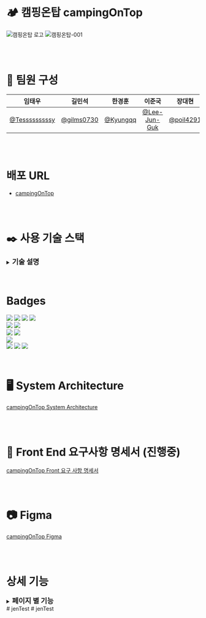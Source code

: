 # 🏕️ 캠핑온탑 campingOnTop

![캠핑온탑 로고](https://github.com/Tesssssssssy/HanwhaBC-be02-campingOnTop-config/assets/105422037/177289fc-5e89-4907-aea1-c5eb453c4059)
![캠핑온탑-001](https://github.com/beyond-sw-camp/be02-2nd-MTM-cityCamp/assets/105422037/90d4ac16-a769-498b-912a-7ca4265230ad)

<br>
<br>

# 💪 팀원 구성

<div align="left">

|                    **임태우**                    |                 **길민석**                 |                **한경훈**                |                   **이준국**                    |                **장대현**                |
| :----------------------------------------------: | :----------------------------------------: | :--------------------------------------: | :---------------------------------------------: | :--------------------------------------: |
| [@Tesssssssssy](https://github.com/Tesssssssssy) | [@gilms0730](https://github.com/gilms0730) | [@Kyungqq](https://github.com/heejiyang) | [ @Lee-Jun-Guk](https://github.com/Lee-Jun-Guk) | [@poil4291](https://github.com/poil4291) |

</div>

<br>
<br>


# 배포 URL
- [campingOnTop](http://www.campingontop.kro.kr)

<br>
<br>

# ✒️ 사용 기술 스택
<details>
<summary><b style="font-size: 18px;">기술 설명</b></summary>

### Vue.js
- 컴포넌트 기반의 모듈화로 코드를 재사용하기에 유지보수를 하기 간편하다. 
- 데이터 바인딩을 통해 모델과 뷰를 손쉽게 동기화할 수 있으며, 가상 DOM을 활용하여 실제 DOM 조작을 최소화하여 성능을 향상시킨다.
- 기존 html, js를 사용할 떄와 달리 Store, Pinia 등을 이용해 불필요한 데이터 조회를 줄여 결과적으로 서버에 부담을 줄일 수 있다.
- <b>Pinia, Store</b>
  - Vue.js에서 제공하는 Pinia, Store 기능을 활용해 최대한 동적으로 페이지, 데이터를 제공할 수 있도록 구현했다. 
  - 기존에 HTML, JS에서 페이지 이동 등을 통해 데이터 제공, 페이지 접근을 할 수 있었지만 <br>
   Pinia, Store를 활용해 가상 DOM 등을 이용했기 때문에 유저가 빠르고 쾌적하게 서비스를 이용할 수 있도록 구현했다. 

### JWT
- 페이로드에 필요한 사용자 정의 데이터를 포함할 수 있어, 다양한 환경에서 다양한 요구사항을 충족한다. <br>
 특히 campingOnTop은 id, nickname, email 등을 token에 포함하고 memberStore에 저장하는데 사용된다. 
- JWT는 표준 규격을 따르고 있어, 이를 지원하는 다양한 라이브러리와 플랫폼에서 쉽게 사용할 수 있다. 이는 서비스 간의 상호 운용성을 향상시킨다.
- JWT는 JSON 형식을 사용하며, 정보를 포함하는 데 필요한 최소한의 필드만을 가지고 있다. 
   이는 토큰 크기를 작게 유지하면서 필요한 정보를 전송하는 데 효과적이다.

### MySQL 8.0.32
- 기존에 가상 머신 CentOS8의 mysql-server를 사용하던 중 배포, 성능 등을 고려한 결과 DB 변경을 결정했다. <br>
 -> Amazon RDS 서버에 MySQL 8.0.32 버전을 선택.
- Amazon RDS를 활용하여 데이터베이스를 관리하며, 안정적인 운영 환경을 제공한다.
- 인바운드, 아웃바운드 규칙 설정 등을 통해 안정적이고 빠른 데이터 쿼리 및 API 응답을 가능하게 한다.

### Spring 서버 배포(AWS EC2 Ubuntu 20.04 LTS)
- Spring Boot 프로젝트를 빌드한 후 실행 파일 jar 파일을 AWS EC2 Ubuntu 20.04 서버에 배포했다.
- 인바운드, 아웃바운드 규칙 설정 등을 통해 특정 포트만 접속할 수 있도록 허용했고 <br>
 기본적으로 AWS에서 제공하는 보안, 성능을 최대한 활용할 수 있다. 

### Spring Config 서버 배포(AWS EC2)
- Private Git Repository에서 환경 변수등을 불러오는 Spring Config 서버를 <br>
 AWS EC2 Ubuntu 20.04 서버에 배포했다. 
- Spring 서버와 마찬가지로 규칙 설정 등을 통해 Spring 서버만 접속할 수 있도록 허용했고 <br>
 Spring refresh 등을 통해 수정된 환경 변수 등의 정보를 Spring 서버에 제공한다. 
</details>
<br>
<br>


# Badges
<div align="left">
	<img src="https://img.shields.io/badge/HTML5-E34F26?style=flat&logo=HTML5&logoColor=white" />
	<img src="https://img.shields.io/badge/CSS3-1572B6?style=flat&logo=CSS3&logoColor=white" />
	<img src="https://img.shields.io/badge/JavaScript-F7DF1E?style=flat&logo=JavaScript&logoColor=white" />
  <img src="https://img.shields.io/badge/vuejs-%2335495e.svg?style=flat&logo=vuedotjs&logoColor=%234FC08D" />

  <br>

  <img src="https://img.shields.io/badge/jQuery-0769AD?style=flat&logo=jQuery&logoColor=white" />
  <img src="https://img.shields.io/badge/Bootstrap-7952B3?style=flat&logo=Bootstrap&logoColor=white" />

  <br>

  <img src="https://img.shields.io/badge/SpringBoot-6DB33F?style=flat&logo=SpringBoot&logoColor=white" />
  <img src="https://img.shields.io/badge/Java-007396?style=flat&logo=Conda-Forge&logoColor=white" />

  <br>

  <img src="https://img.shields.io/badge/GitHub-181717?style=flat-square&logo=GitHub&logoColor=white"/>

  <br>

  <img src="https://img.shields.io/badge/MySQL-4479A1?style=flat-square&logo=MySQL&logoColor=white"/>
  <img src="https://img.shields.io/badge/Ubuntu-E95420?style=flat-square&logo=Ubuntu&logoColor=white"/>
  <img src="https://img.shields.io/badge/Amazon AWS-232F3E?style=flat-square&logo=amazonaws&logoColor=white"/>

  <br />
</div>

<br>
<br>

# 🖥️ System Architecture

[campingOnTop System Architecture](https://github.com/beyond-sw-camp/be02-3rd-MTM-cityCamp/assets/105422037/a2298147-69fa-405e-9485-79b89b706371)

<br>
<br>

# 📜 Front End 요구사항 명세서 (진행중)
[campingOnTop Front 요구 사항 명세서](https://docs.google.com/spreadsheets/d/1M9KUdkTvYwlbRystq-_26WpynnnbtVQdG6v5hFsb93Y/edit#gid=1284096346)

<br>
<br>

# 📷 Figma

[campingOnTop Figma](https://www.figma.com/file/JeGMJmeA0suRljrCCnQ7Ny/campingOnTop-Figma?type=design&node-id=0-1&mode=design&t=ED4wl242eXWHWpMy-0)

<br>
<br>

# 상세 기능

<details>
  <summary><b style="font-size: 18px;">페이지 별 기능</b></summary>

<details>
  <summary style="margin-left: 20px;"><b style="font-size: 16px;">초기화면</b></summary>

[campingOnTop Home 조회 기능 시연](https://github.com/beyond-sw-camp/be02-3rd-MTM-cityCamp/assets/144295389/63df35da-793e-4c6c-8f38-624c47384d2d)

</details>

<details>
  <summary style="margin-left: 20px;"><b style="font-size: 16px;">회원가입</b></summary>

[campingOnTop 회원가입 기능 시연](https://github.com/beyond-sw-camp/be02-3rd-MTM-cityCamp/assets/144295389/36f39df2-6d8d-4686-837f-99a0a8bb81e1)

</details>

<details>
  <summary style="margin-left: 20px;"><b style="font-size: 16px;">이메일 인증</b></summary>

[이메일 인증 시연 영상](https://github.com/beyond-sw-camp/be02-3rd-MTM-cityCamp/assets/144295389/d12f7db7-97cf-4c2e-8c33-fb19a145a93b)
[이메일 인증 시연 gif](https://github.com/beyond-sw-camp/be02-3rd-MTM-cityCamp/assets/105422037/d1b98b01-a8c3-44e9-bb43-51d237d1f719)
</details>

<details>
  <summary style="margin-left: 20px;"><b style="font-size: 16px;">로그인</b></summary>

[로그인 기능 시연 영상](https://github.com/beyond-sw-camp/be02-3rd-MTM-cityCamp/assets/144295389/784671b6-f2ef-4d62-91a9-d6c7abe13d5e)
[로그인 기능 시연 gif](https://github.com/beyond-sw-camp/be02-3rd-MTM-cityCamp/assets/105422037/2486c22a-10e4-40e8-90a0-85c65aef7693)
</details>

<details>
  <summary style="margin-left: 20px;"><b style="font-size: 16px;">로그아웃</b></summary>

[로그아웃 기능 시연 영상](https://github.com/beyond-sw-camp/be02-3rd-MTM-cityCamp/assets/144295389/a85336c7-2074-4d74-83bb-126256a78c08)
[로그아웃 기능 시연 gif](https://github.com/beyond-sw-camp/be02-3rd-MTM-cityCamp/assets/105422037/fba6d743-4772-4cdf-b87e-e1e159940f02)

</details>

<details>
  <summary style="margin-left: 20px;"><b style="font-size: 16px;">숙소 검색</b></summary>

[숙소 이름으로 검색 기능 시연 영상](https://github.com/beyond-sw-camp/be02-3rd-MTM-cityCamp/assets/144295389/c6b5b0cf-29f4-4297-9d39-d4116f0ecb68)
[숙소 이름으로 검색 기능 시연 gif](https://github.com/beyond-sw-camp/be02-3rd-MTM-cityCamp/assets/105422037/ebb9792f-ac91-4f9d-b2f0-1c2b6cf66fdd)

<br>  

[숙소 주소로 검색 기능 시연 영상](https://github.com/beyond-sw-camp/be02-3rd-MTM-cityCamp/assets/144295389/5a1a9497-a53e-44f3-a110-2a9e66ac481a)
[숙소 주소로 검색 기능 시연 gif](https://github.com/beyond-sw-camp/be02-3rd-MTM-cityCamp/assets/105422037/0e7641b5-70a0-4aa5-bd4e-faa5da251880)

</details>

<details>
  <summary style="margin-left: 20px;"><b style="font-size: 16px;">숙소 등록</b></summary>

[숙소 등록 기능 시연 영상](https://github.com/beyond-sw-camp/be02-3rd-MTM-cityCamp/assets/144295389/e43b04bc-8481-4b56-9b46-34f04bb8bc6f)
[숙소 등록 기능 시연 gif](https://github.com/beyond-sw-camp/be02-3rd-MTM-cityCamp/assets/105422037/a3762cb0-18a6-4f38-ad89-058c7669fd2a)

</details>

<details>
  <summary style="margin-left: 20px;"><b style="font-size: 16px;">좋아요</b></summary>

[좋아요 기능 시연 영상](https://github.com/beyond-sw-camp/be02-3rd-MTM-cityCamp/assets/144295389/9383cf9a-8d7e-4def-8a6e-2ad7206f0722)
[좋아요 기능 시연 gif](https://github.com/beyond-sw-camp/be02-3rd-MTM-cityCamp/assets/105422037/3791fb00-3450-443a-8e64-503cdec82c5b)

</details>

<details>
  <summary style="margin-left: 20px;"><b style="font-size: 16px;">장바구니</b></summary>

[장바구니 기능 시연 영상](https://github.com/beyond-sw-camp/be02-3rd-MTM-cityCamp/assets/144295389/83215b61-a975-4c3b-85ba-aced116884e3)
[장바구니 기능 시연 gif](https://github.com/beyond-sw-camp/be02-3rd-MTM-cityCamp/assets/105422037/a1b5356f-fb60-496b-9f49-11a22942568d)
</details>
</details>
# jenTest
# jenTest
